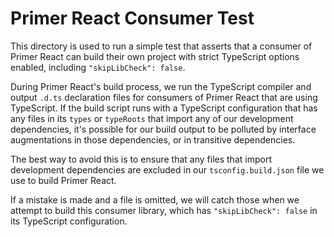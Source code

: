 # Primer React Consumer Test

This directory is used to run a simple test that asserts that a consumer of
Primer React can build their own project with strict TypeScript options enabled,
including `"skipLibCheck": false`.

During Primer React's build process, we run the TypeScript compiler and output
`.d.ts` declaration files for consumers of Primer React that are using
TypeScript. If the build script runs with a TypeScript configuration that has
any files in its `types` or `typeRoots` that import any of our development
dependencies, it's possible for our build output to be polluted by interface
augmentations in those dependencies, or in transitive dependencies.

The best way to avoid this is to ensure that any files that import development
dependencies are excluded in our `tsconfig.build.json` file we use to build
Primer React.

If a mistake is made and a file is omitted, we will catch those when we attempt
to build this consumer library, which has `"skipLibCheck": false` in its
TypeScript configuration.
